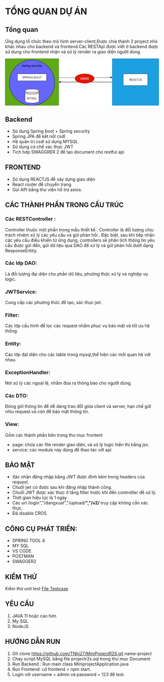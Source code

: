 # TỔNG QUAN DỰ ÁN
## Tổng quan
Ứng dụng tổ chức theo mô hịnh server-client,Được chia thành 2 project nhỏ khác nhau cho backend và frontend.Các RESTApi được viết ở backend được sử dụng cho frontend nhận và sử lý render ra giao diện ngườI dùng.

![alt](https://raw.githubusercontent.com/TNhi27/MiniProjectR2S/main/Document/ktud.jpg)

## Backend
* Sừ dụng Spring boot + Spring security
* Spring JPA để kết nốI csdl
* Hệ quản trị csdl sử dụng MYSQL
* Sử dụng cơ chế xác thực JWT
* Tích hơp SWAGGRER 2 để tạo document cho restful api
## FRONTEND
* Sử dụng REACTJS để xây dựng giao diện
* React router để chuyển trang
* GọI API bằng thư viện hỗ trợ axios.
## CÁC THÀNH PHẦN TRONG CẤU TRÚC
### Các RESTController :
Controller thuộc một phần trong mẫu thiết kế . Controller là đối tượng chịu trách nhiệm xứ lý các yêu cầu và gửi phản hồi . Đặc biệt, sau khi tiếp nhận các yêu cầu điều khiển từ ứng dụng, controllers sẽ phân tích thông tin yêu cầu được gửi đến, gửi dữ liệu qua DAO  để xử lý và gửi phản hồi.dướI dạng ResponseEntity.

### Các lớp DAO: 
  Là đối tượng đại diện cho phần dữ liệu, phương thức xử lý và nghiệp vụ logic.
### JWTService:
Cung cấp các phương thức để tạo, xác thực jwt.
### Filter:
Các lớp cấu hình để lọc các request nhầm phục vụ bảo mật và tốI ưu hệ thống.
### Entity:
Các lớp đạI diện cho các table trong mysql,thể hiện các mốI quan hệ vớI nhau.
### ExceptionHandler:
Nơi sử lý các ngoạI lệ, nhầm đưa ra thông báo cho ngườI dùng.
### Các DTO:
Đóng góI thông tin để dễ dàng trao đổI giữa client và server, hạn chế gửI nhìu request.và còn để bảo mật thông tin.
### View:
Gồm các thành phần bên trong thư mục frontent 
* page: chứa các file render giao diện, và sử lý logic hiện thị bẳng jsx.
* service: các module này dùng để thao tác vớI api
## BẢO MẬT
* Xác nhận đăng nhập bằng JWT được đính kèm trong headers  của request.
* ChuốI jwt có được sau khi đăng nhập thành công.
* ChuốI JWT được xác thực ở tầng filter trước khi đến controlller để xử lý.
* ThờI gian hiệu lực là 1 ngày
* Các url /login","/dangxuat","/upload/**","/v2/** truy cập không cần xác thực.
* Đã disable CROS 
## CÔNG CỤ PHÁT TRIỂN:
	
* SPRING TOOL 4
* MY SQL 
* VS CODE
* POSTMAN
* SWAGGER2 
## KIỂM THỬ 
Kiểm thử unit test
[File Testcase](https://github.com/TNhi27/MiniProjectR2S/blob/main/Document/TestCase.xlsx)

## YÊU CẦU
1. JAVA 11 hoặc cao hơn
2. My SQL
3. NodeJS 

## HƯỚNG DẪN RUN
1. Git clone https://github.com/TNhi27/MiniProjectR2S.git name-project
2. Chạy script MySQL bằng file projectr2s.sql trong thư mục Document
3. Run Backend : Run main class MiniprojectApplication.java
4. Run Frontend: cd frontend > npm start.
5. Login với username = admin và password = 123 để test.

